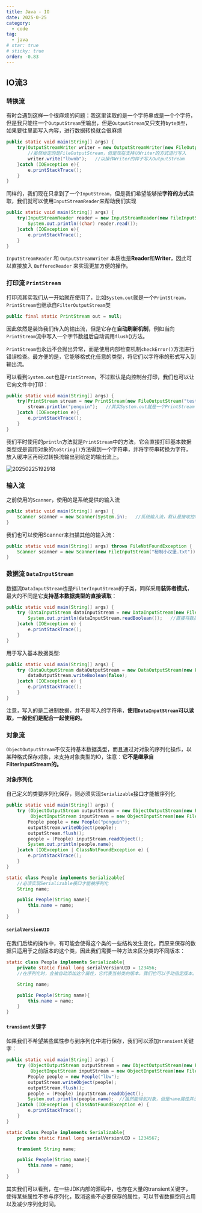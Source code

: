 ```yaml
---
title: Java - IO
date: 2025-0-25
category:
  - code
tag:
  - java
# star: true
# sticky: true
order: -0.83
---
```


## IO流3

### 转换流

有时会遇到这样一个很麻烦的问题：我这里读取的是一个字符串或是一个个字符，但是我只能往一个`OutputStream`里输出，但是`OutputStream`又只支持`byte类型`，如果要往里面写入内容，进行数据转换就会很麻烦  

```java
public static void main(String[] args) {
    try(OutputStreamWriter writer = new OutputStreamWriter(new FileOutputStream("test.txt"))){  
        //虽然给定的是FileOutputStream，但是现在支持以Writer的方式进行写入
        writer.write("lbwnb");   //以操作Writer的样子写入OutputStream
    }catch (IOException e){
        e.printStackTrace();
    }
}
```

同样的，我们现在只拿到了一个`InputStream`，但是我们希望能够按**字符的方式**读取，我们就可以使用`InputStreamReader`来帮助我们实现

```java
public static void main(String[] args) {
    try(InputStreamReader reader = new InputStreamReader(new FileInputStream("test.txt"))){  //虽然给定的是FileInputStream，但是现在支持以Reader的方式进行读取
        System.out.println((char) reader.read());
    }catch (IOException e){
        e.printStackTrace();
    }
}
```

`InputStreamReader` 和 `OutputStreamWriter` 本质也是**Reader**和**Writer**，因此可以直接放入 `BufferedReader` 来实现更加方便的操作。

### 打印流 `PrintStream`

打印流其实我们从一开始就在使用了，比如`System.out`就是一个`PrintStream`，`PrintStream`也继承自`FilterOutputStream`类  

```java
public final static PrintStream out = null;
```

因此依然是装饰我们传入的输出流，但是它存在**自动刷新机制**，例如当向`PrintStream`流中写入一个字节数组后自动调用`flush`()方法。  

`PrintStream`也永远不会抛出异常，而是使用内部检查机制`checkError()`方法进行错误检查。最方便的是，它能够格式化任意的类型，将它们以字符串的形式写入到输出流。

可以看到`System.out`也是`PrintStream`，不过默认是向控制台打印，我们也可以让它向文件中打印：

```java
public static void main(String[] args) {
    try(PrintStream stream = new PrintStream(new FileOutputStream("test.txt"))){
        stream.println("penguin");   //其实System.out就是一个PrintStream
    }catch (IOException e){
        e.printStackTrace();
    }
}
```

我们平时使用的`println`方法就是`PrintStream`中的方法，它会直接打印基本数据类型或是调用对象的`toString()`方法得到一个字符串，并将字符串转换为字符，放入缓冲区再经过转换流输出到给定的输出流上。

![20250225192918](http://myimg.ekkosonya.cn/20250225192918.png)

### 输入流

之前使用的`Scanner`，使用的是系统提供的输入流

```java
public static void main(String[] args) {
    Scanner scanner = new Scanner(System.in);   //系统输入流，默认是接收控制台输入
}
```

我们也可以使用Scanner来扫描其他的输入流：

```java
public static void main(String[] args) throws FileNotFoundException {
    Scanner scanner = new Scanner(new FileInputStream("秘制小汉堡.txt"));  //将文件内容作为输入流进行扫描
}
```

### 数据流 `DataInputStream`

数据流`DataInputStream`也是`FilterInputStream`的子类，同样采用**装饰者模式**，最大的不同是它**支持基本数据类型的直接读取**：  

```java
public static void main(String[] args) {
    try (DataInputStream dataInputStream = new DataInputStream(new FileInputStream("test.txt"))){
        System.out.println(dataInputStream.readBoolean());   //直接将数据读取为任意基本数据类型
    }catch (IOException e) {
        e.printStackTrace();
    }
}
```

用于写入基本数据类型:  

```java
public static void main(String[] args) {
    try (DataOutputStream dataOutputStream = new DataOutputStream(new FileOutputStream("output.txt"))){
        dataOutputStream.writeBoolean(false);
    }catch (IOException e) {
        e.printStackTrace();
    }
}
```

注意，写入的是二进制数据，并不是写入的字符串，**使用`DataInputStream`可以读取，一般他们是配合一起使用的。**

### 对象流

`ObjectOutputStream`不仅支持基本数据类型，而且通过对对象的序列化操作，以某种格式保存对象，来支持对象类型的IO，注意：**它不是继承自FilterInputStream的。**

#### 对象序列化

自己定义的类要序列化保存，则必须实现`Serializable`接口才能被序列化

```java
public static void main(String[] args) {
    try (ObjectOutputStream outputStream = new ObjectOutputStream(new FileOutputStream("output.txt"));
         ObjectInputStream inputStream = new ObjectInputStream(new FileInputStream("output.txt"))){
        People people = new People("penguin");
        outputStream.writeObject(people);
        outputStream.flush();
        people = (People) inputStream.readObject();
        System.out.println(people.name);
    }catch (IOException | ClassNotFoundException e) {
        e.printStackTrace();
    }
}

static class People implements Serializable{   
    //必须实现Serializable接口才能被序列化
    String name;

    public People(String name){
        this.name = name;
    }
}
```

#### `serialVersionUID`

在我们后续的操作中，有可能会使得这个类的一些结构发生变化，而原来保存的数据只适用于之前版本的这个类，因此我们需要一种方法来区分类的不同版本：  

```java
static class People implements Serializable{
    private static final long serialVersionUID = 123456;   
    //在序列化时，会被自动添加这个属性，它代表当前类的版本，我们也可以手动指定版本。

    String name;

    public People(String name){
        this.name = name;
    }
}
```

#### `transient`关键字

如果我们不希望某些属性参与到序列化中进行保存，我们可以添加`transient`关键字：  

```java
public static void main(String[] args) {
    try (ObjectOutputStream outputStream = new ObjectOutputStream(new FileOutputStream("output.txt"));
         ObjectInputStream inputStream = new ObjectInputStream(new FileInputStream("output.txt"))){
        People people = new People("lbw");
        outputStream.writeObject(people);
        outputStream.flush();
        people = (People) inputStream.readObject();
        System.out.println(people.name);  //虽然能得到对象，但是name属性并没有保存，因此为null
    }catch (IOException | ClassNotFoundException e) {
        e.printStackTrace();
    }
}

static class People implements Serializable{
    private static final long serialVersionUID = 1234567;

    transient String name;

    public People(String name){
        this.name = name;
    }
}
```

其实我们可以看到，在一些JDK内部的源码中，也存在大量的transient关键字，使得某些属性不参与序列化，取消这些不必要保存的属性，可以节省数据空间占用以及减少序列化时间。
